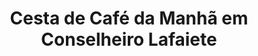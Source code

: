 ---
title: "Cesta de Café da Manhã em Conselheiro Lafaiete"
description: "Desperte o dia com uma cesta de café da manhã em Conselheiro Lafaiete. Cestas repletas de delícias frescas e produtos de qualidade para tornar a manhã mais saborosa e acolhedora."
layout: "home.html"
permalink: "/cesta-de-cafe-da-manha-em-conselheiro-lafaiete/"
---